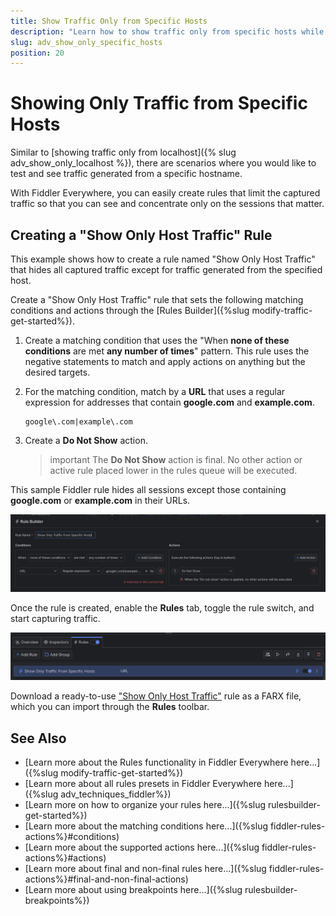 ```yaml
---
title: Show Traffic Only from Specific Hosts
description: "Learn how to show traffic only from specific hosts while using Fiddler's rules."
slug: adv_show_only_specific_hosts
position: 20
---
```


# Showing Only Traffic from Specific Hosts

Similar to [showing traffic only from localhost]({% slug adv_show_only_localhost %}), there are scenarios where you would like to test and see traffic generated from a specific hostname.

With Fiddler Everywhere, you can easily create rules that limit the captured traffic so that you can see and concentrate only on the sessions that matter.

## Creating a "Show Only Host Traffic" Rule

This example shows how to create a rule named "Show Only Host Traffic" that hides all captured traffic except for traffic generated from the specified host.

Create a "Show Only Host Traffic" rule that sets the following matching conditions and actions through the [Rules Builder]({%slug modify-traffic-get-started%}).

1. Create a matching condition that uses the "When **none of these conditions** are met **any number of times**" pattern. This rule uses the negative statements to match and apply actions on anything but the desired targets.

1. For the matching condition, match by a **URL** that uses a regular expression for addresses that contain **google.com** and **example.com**.

    ```regex
    google\.com|example\.com
    ```

1. Create a **Do Not Show** action.

    >important The **Do Not Show** action is final. No other action or active rule placed lower in the rules queue will be executed.

This sample Fiddler rule hides all sessions except those containing **google.com** or **example.com** in their URLs.

![Creating "Show Only Host Traffic" rule](../../images/advanced/adv-show-only-specific-hosts.png)

Once the rule is created, enable the **Rules** tab, toggle the rule switch, and start capturing traffic.

![Activating the "Show Only Host Traffic" rule](../../images/advanced/adv-show-only-specific-host-active.png)

Download a ready-to-use <a href="https://github.com/telerik/fiddler-everywhere/tree/master/rules/show-only-specific-hosts" target="_blank">"Show Only Host Traffic"</a> rule as a FARX file, which you can import through the **Rules** toolbar.
 
## See Also

* [Learn more about the Rules functionality in Fiddler Everywhere here...]({%slug modify-traffic-get-started%})
* [Learn more about all rules presets in Fiddler Everywhere here...]({%slug adv_techniques_fiddler%})
* [Learn more on how to organize your rules here...]({%slug rulesbuilder-get-started%})
* [Learn more about the matching conditions here...]({%slug fiddler-rules-actions%}#conditions)
* [Learn more about the supported actions here...]({%slug fiddler-rules-actions%}#actions)
* [Learn more about final and non-final rules here...]({%slug fiddler-rules-actions%}#final-and-non-final-actions)
* [Learn more about using breakpoints here...]({%slug rulesbuilder-breakpoints%})